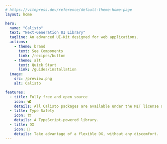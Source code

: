 ```yaml
---
# https://vitepress.dev/reference/default-theme-home-page
layout: home

hero:
  name: "Calisto"
  text: "Next-Generation UI Library"
  tagline: An advanced UI-Kit designed for web applications.
  actions:
    - theme: brand
      text: See Components
      link: /recipes/button
    - theme: alt
      text: Quick Start
      link: /guides/installation
  image:
    src: /preview.png
    alt: Calisto

features:
  - title: Fully free and open source
    icon: 🕊️
    details: All Calisto packages are available under the MIT license and can be used in any project.
  - title: Type Safety
    icon: 🏗️
    details: A TypeScript-powered library.
  - title: DX
    icon: 📝
    details: Take advantage of a flexible DX, without any discomfort.
---
```


<style>
:root {
  --vp-home-hero-image-background-image: radial-gradient(circle, rgba(255,255,255,0.5) 0%, rgba(255,255,255,0) 100%);
  --vp-home-hero-image-filter: blur(45px);

  --vp-home-hero-name-color: transparent;
  --vp-home-hero-name-background: linear-gradient(to right bottom,#fff 30%,hsla(0,0%,100%,.5));
}

@media (min-width: 640px) {
  :root {
    --vp-home-hero-image-filter: blur(56px);
  }
}

@media (min-width: 960px) {
  :root {
    --vp-home-hero-image-filter: blur(68px);
  }
}
</style>